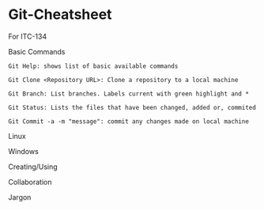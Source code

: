 # Git-Cheatsheet
For ITC-134

Basic Commands
    
    Git Help: shows list of basic available commands
    
    Git Clone <Repository URL>: Clone a repository to a local machine
    
    Git Branch: List branches. Labels current with green highlight and *
    
    Git Status: Lists the files that have been changed, added or, commited
    
    Git Commit -a -m "message": commit any changes made on local machine

Linux

Windows

Creating/Using

Collaboration

Jargon
